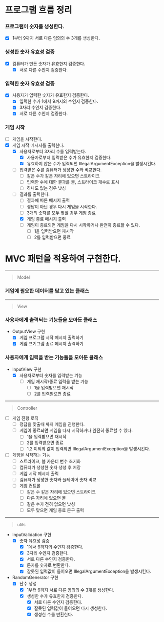 # 프로그램 흐름 정리
### 프로그램이 숫자를 생성한다.
- [x] 1부터 9까지 서로 다른 임의의 수 3개를 생성한다.
### 생성한 숫자 유효성 검증
- [x] 컴퓨터가 만든 숫자가 유효한지 검증한다.
  - [x] 서로 다른 수인지 검증한다.
### 입력한 숫자 유효성 검증
- [x] 사용자가 입력한 숫자가 유효한지 검증한다.
  - [x] 입력한 수가 1에서 9까지의 수인지 검증한다.
  - [x] 3자리 수인지 검증한다.
  - [x] 서로 다른 수인지 검증한다.
### 게임 시작
- [ ] 게임을 시작한다.
- [x] 게임 시작 메시지를 출력한다.
  - [x] 사용자로부터 3자리 수를 입력받는다.
    - [x] 사용자로부터 입력받은 수가 유효한지 검증한다.
    - [x] 유효하지 않은 수가 입력되면 IllegalArgumentException을 발생시킨다.
  - [ ] 입력받은 수를 컴퓨터가 생성한 수와 비교한다.
    - [ ] 같은 수가 같은 자리에 있으면 스트라이크
    - [ ] 입력한 수에 대한 결과를 볼, 스트라이크 개수로 표시
    - [ ] 하나도 없는 경우 낫싱
  - [ ] 결과를 출력한다.
    - [ ] 결과에 따른 메시지 출력
    - [ ] 졍답이 아닌 경우 다시 게임을 시작한다.
    - [ ] 3개의 숫자를 모두 맞힐 경우 게임 종료
    - [x] 게임 종료 메시지 출력
    - [ ] 게임이 종료되면 게임을 다시 시작하거나 완전히 종료할 수 있다.
      - [ ] 1을 입력받으면 재시작
      - [ ] 2를 입력받으면 종료

# MVC 패턴을 적용하여 구현한다.

-------------------------------
> Model
### 게임에 필요한 데이터를 담고 있는 클래스


-------------------------------
> View
### 사용자에게 출력되는 기능들을 모아둔 클래스
- OutputView 구현
  - [x]  게임 프로그램 시작 메시지 출력하기
  - [x]  게임 프기그램 종료 메시지 출력하기

### 사용자에게 입력을 받는 기능들을 모아둔 클래스
- InputView 구현
  - [x] 사용자로부터 숫자를 입력받는 기능
    - [ ] 게임 재시작/종료 입력을 받는 기능
      - [ ] 1을 입력받으면 재시작
      - [ ] 2를 입력받으면 종료
-------------------------------
> Controller
- [ ] 게임 진행 로직
  - [ ] 정답을 맞출때 까지 게임을 진행한다.
  - [ ] 게임이 종료되면 게임을 다시 시작하거나 완전히 종료할 수 있다.
    - [ ] 1을 입력받으면 재시작
    - [ ] 2를 입력받으면 종료
    - [ ] 1,2 이외의 값이 입력되면 IllegalArgumentException을 발생시킨다.
- [ ] 게임을 시작하는 기능
  - [ ] 스트라이크, 볼 카운터 변수 초기화
  - [ ] 컴퓨터가 생성한 숫자 생성 후 저장
  - [ ] 게임 시작 메시지 출력
  - [ ] 컴퓨터가 생성한 숫자와 플레이어 숫자 비교
  - [ ] 게임 컨트롤
    - [ ] 같은 수 같은 자리에 있으면 스트라이크
    - [ ] 다른 자리에 있으면 볼
    - [ ] 같은 수가 전혀 없으면 낫싱
    - [ ] 모두 맞으면 게임 종료 문구 출력

-------------------------------
> utils
- InputValidation 구현
  - [x] 숫자 유효성 검증
    - [x] 1에서 9까지의 수인지 검증한다.
    - [x] 3자리 수인지 검증한다.
    - [x] 서로 다른 수인지 검증한다.
    - [x] 문자를 숫자로 변환한다.
    - [x] 잘못된 입력값이 들어오면 IllegalArgumentException을 발생시킨다.
- RandomGenerator 구현
  - [x] 난수 생성
    - [x] 1부터 9까지 서로 다른 임의의 수 3개를 생성한다.
    - [x] 생성한 수가 유효한지 검증한다.
      - [x] 서로 다른 수인지 검증한다.
      - [x] 잘못된 입력값이 들어오면 다시 생성한다.
      - [x] 생성한 수를 반환한다.